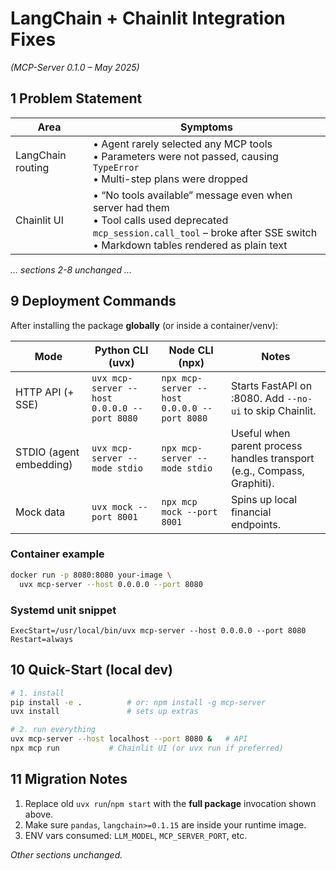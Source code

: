 # LangChain + Chainlit Integration Fixes  
*(MCP-Server 0.1.0 – May 2025)*  

## 1  Problem Statement  
| Area | Symptoms |
|------|----------|
| LangChain routing | • Agent rarely selected any MCP tools<br>• Parameters were not passed, causing `TypeError`<br>• Multi-step plans were dropped |
| Chainlit UI | • “No tools available” message even when server had them<br>• Tool calls used deprecated `mcp_session.call_tool` – broke after SSE switch<br>• Markdown tables rendered as plain text |

*… sections 2-8 unchanged …*

## 9  Deployment Commands  

After installing the package **globally** (or inside a container/venv):

| Mode | Python CLI (uvx) | Node CLI (npx) | Notes |
|------|------------------|----------------|-------|
| HTTP API (+ SSE) | `uvx mcp-server --host 0.0.0.0 --port 8080` | `npx mcp-server --host 0.0.0.0 --port 8080` | Starts FastAPI on :8080. Add `--no-ui` to skip Chainlit. |
| STDIO (agent embedding) | `uvx mcp-server --mode stdio` | `npx mcp-server --mode stdio` | Useful when parent process handles transport (e.g., Compass, Graphiti). |
| Mock data | `uvx mock --port 8001` | `npx mcp mock --port 8001` | Spins up local financial endpoints. |

### Container example
```bash
docker run -p 8080:8080 your-image \
  uvx mcp-server --host 0.0.0.0 --port 8080
```

### Systemd unit snippet
```
ExecStart=/usr/local/bin/uvx mcp-server --host 0.0.0.0 --port 8080
Restart=always
```

## 10  Quick-Start (local dev)

```bash
# 1. install
pip install -e .          # or: npm install -g mcp-server
uvx install               # sets up extras

# 2. run everything
uvx mcp-server --host localhost --port 8080 &   # API
npx mcp run           # Chainlit UI (or uvx run if preferred)
```

## 11  Migration Notes  
1. Replace old `uvx run`/`npm start` with the **full package** invocation shown above.  
2. Make sure `pandas`, `langchain>=0.1.15` are inside your runtime image.  
3. ENV vars consumed: `LLM_MODEL`, `MCP_SERVER_PORT`, etc.

*Other sections unchanged.*